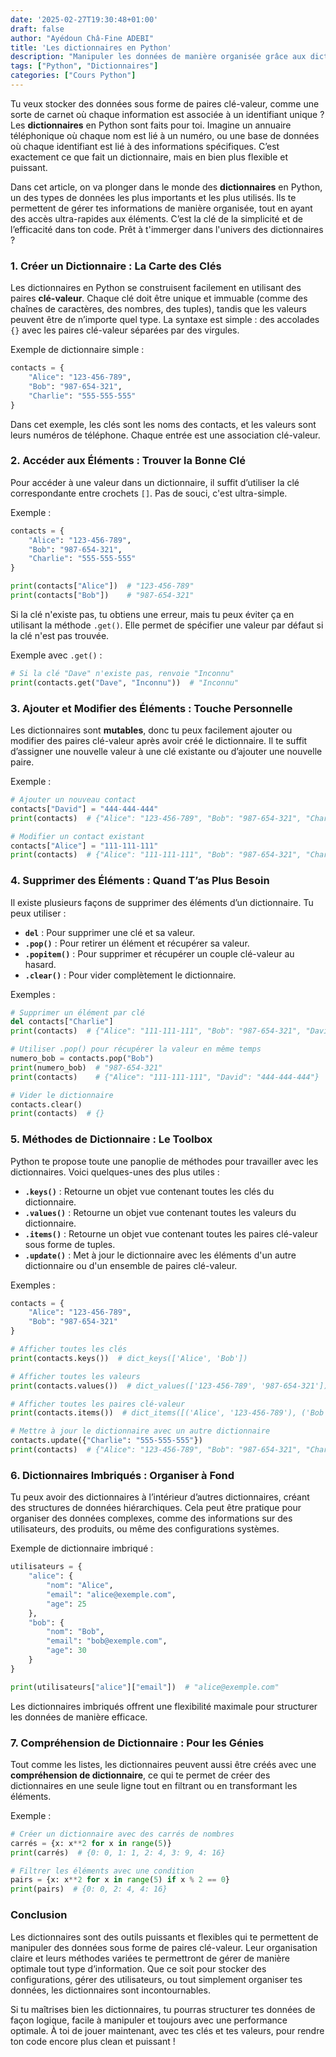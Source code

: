 ```yaml
---
date: '2025-02-27T19:30:48+01:00'
draft: false
author: "Ayédoun Châ-Fine ADEBI"
title: 'Les dictionnaires en Python'
description: "Manipuler les données de manière organisée grâce aux dictionnaires en Python"
tags: ["Python", "Dictionnaires"]
categories: ["Cours Python"]
---
```



Tu veux stocker des données sous forme de paires clé-valeur, comme une sorte de carnet où chaque information est associée à un identifiant unique ? Les **dictionnaires** en Python sont faits pour toi. Imagine un annuaire téléphonique où chaque nom est lié à un numéro, ou une base de données où chaque identifiant est lié à des informations spécifiques. C’est exactement ce que fait un dictionnaire, mais en bien plus flexible et puissant.

Dans cet article, on va plonger dans le monde des **dictionnaires** en Python, un des types de données les plus importants et les plus utilisés. Ils te permettent de gérer tes informations de manière organisée, tout en ayant des accès ultra-rapides aux éléments. C’est la clé de la simplicité et de l’efficacité dans ton code. Prêt à t'immerger dans l'univers des dictionnaires ?

### 1. **Créer un Dictionnaire : La Carte des Clés**

Les dictionnaires en Python se construisent facilement en utilisant des paires **clé-valeur**. Chaque clé doit être unique et immuable (comme des chaînes de caractères, des nombres, des tuples), tandis que les valeurs peuvent être de n’importe quel type. La syntaxe est simple : des accolades `{}` avec les paires clé-valeur séparées par des virgules.

Exemple de dictionnaire simple :

```python
contacts = {
    "Alice": "123-456-789",
    "Bob": "987-654-321",
    "Charlie": "555-555-555"
}
```

Dans cet exemple, les clés sont les noms des contacts, et les valeurs sont leurs numéros de téléphone. Chaque entrée est une association clé-valeur.

### 2. **Accéder aux Éléments : Trouver la Bonne Clé**

Pour accéder à une valeur dans un dictionnaire, il suffit d’utiliser la clé correspondante entre crochets `[]`. Pas de souci, c'est ultra-simple.

Exemple :

```python
contacts = {
    "Alice": "123-456-789",
    "Bob": "987-654-321",
    "Charlie": "555-555-555"
}

print(contacts["Alice"])  # "123-456-789"
print(contacts["Bob"])    # "987-654-321"
```

Si la clé n'existe pas, tu obtiens une erreur, mais tu peux éviter ça en utilisant la méthode `.get()`. Elle permet de spécifier une valeur par défaut si la clé n'est pas trouvée.

Exemple avec `.get()` :

```python
# Si la clé "Dave" n'existe pas, renvoie "Inconnu"
print(contacts.get("Dave", "Inconnu"))  # "Inconnu"
```

### 3. **Ajouter et Modifier des Éléments : Touche Personnelle**

Les dictionnaires sont **mutables**, donc tu peux facilement ajouter ou modifier des paires clé-valeur après avoir créé le dictionnaire. Il te suffit d’assigner une nouvelle valeur à une clé existante ou d’ajouter une nouvelle paire.

Exemple :

```python
# Ajouter un nouveau contact
contacts["David"] = "444-444-444"
print(contacts)  # {"Alice": "123-456-789", "Bob": "987-654-321", "Charlie": "555-555-555", "David": "444-444-444"}

# Modifier un contact existant
contacts["Alice"] = "111-111-111"
print(contacts)  # {"Alice": "111-111-111", "Bob": "987-654-321", "Charlie": "555-555-555", "David": "444-444-444"}
```

### 4. **Supprimer des Éléments : Quand T’as Plus Besoin**

Il existe plusieurs façons de supprimer des éléments d’un dictionnaire. Tu peux utiliser :

- **`del`** : Pour supprimer une clé et sa valeur.
- **`.pop()`** : Pour retirer un élément et récupérer sa valeur.
- **`.popitem()`** : Pour supprimer et récupérer un couple clé-valeur au hasard.
- **`.clear()`** : Pour vider complètement le dictionnaire.

Exemples :

```python
# Supprimer un élément par clé
del contacts["Charlie"]
print(contacts)  # {"Alice": "111-111-111", "Bob": "987-654-321", "David": "444-444-444"}

# Utiliser .pop() pour récupérer la valeur en même temps
numero_bob = contacts.pop("Bob")
print(numero_bob)  # "987-654-321"
print(contacts)    # {"Alice": "111-111-111", "David": "444-444-444"}

# Vider le dictionnaire
contacts.clear()
print(contacts)  # {}
```

### 5. **Méthodes de Dictionnaire : Le Toolbox**

Python te propose toute une panoplie de méthodes pour travailler avec les dictionnaires. Voici quelques-unes des plus utiles :

- **`.keys()`** : Retourne un objet vue contenant toutes les clés du dictionnaire.
- **`.values()`** : Retourne un objet vue contenant toutes les valeurs du dictionnaire.
- **`.items()`** : Retourne un objet vue contenant toutes les paires clé-valeur sous forme de tuples.
- **`.update()`** : Met à jour le dictionnaire avec les éléments d'un autre dictionnaire ou d'un ensemble de paires clé-valeur.

Exemples :

```python
contacts = {
    "Alice": "123-456-789",
    "Bob": "987-654-321"
}

# Afficher toutes les clés
print(contacts.keys())  # dict_keys(['Alice', 'Bob'])

# Afficher toutes les valeurs
print(contacts.values())  # dict_values(['123-456-789', '987-654-321'])

# Afficher toutes les paires clé-valeur
print(contacts.items())  # dict_items([('Alice', '123-456-789'), ('Bob', '987-654-321')])

# Mettre à jour le dictionnaire avec un autre dictionnaire
contacts.update({"Charlie": "555-555-555"})
print(contacts)  # {"Alice": "123-456-789", "Bob": "987-654-321", "Charlie": "555-555-555"}
```

### 6. **Dictionnaires Imbriqués : Organiser à Fond**

Tu peux avoir des dictionnaires à l’intérieur d’autres dictionnaires, créant des structures de données hiérarchiques. Cela peut être pratique pour organiser des données complexes, comme des informations sur des utilisateurs, des produits, ou même des configurations systèmes.

Exemple de dictionnaire imbriqué :

```python
utilisateurs = {
    "alice": {
        "nom": "Alice",
        "email": "alice@exemple.com",
        "age": 25
    },
    "bob": {
        "nom": "Bob",
        "email": "bob@exemple.com",
        "age": 30
    }
}

print(utilisateurs["alice"]["email"])  # "alice@exemple.com"
```

Les dictionnaires imbriqués offrent une flexibilité maximale pour structurer les données de manière efficace.

### 7. **Compréhension de Dictionnaire : Pour les Génies**

Tout comme les listes, les dictionnaires peuvent aussi être créés avec une **compréhension de dictionnaire**, ce qui te permet de créer des dictionnaires en une seule ligne tout en filtrant ou en transformant les éléments.

Exemple :

```python
# Créer un dictionnaire avec des carrés de nombres
carrés = {x: x**2 for x in range(5)}
print(carrés)  # {0: 0, 1: 1, 2: 4, 3: 9, 4: 16}

# Filtrer les éléments avec une condition
pairs = {x: x**2 for x in range(5) if x % 2 == 0}
print(pairs)  # {0: 0, 2: 4, 4: 16}
```

### Conclusion

Les dictionnaires sont des outils puissants et flexibles qui te permettent de manipuler des données sous forme de paires clé-valeur. Leur organisation claire et leurs méthodes variées te permettront de gérer de manière optimale tout type d’information. Que ce soit pour stocker des configurations, gérer des utilisateurs, ou tout simplement organiser tes données, les dictionnaires sont incontournables.

Si tu maîtrises bien les dictionnaires, tu pourras structurer tes données de façon logique, facile à manipuler et toujours avec une performance optimale. À toi de jouer maintenant, avec tes clés et tes valeurs, pour rendre ton code encore plus clean et puissant !
